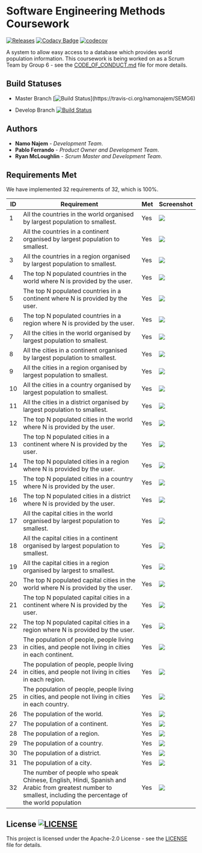 
# **Software Engineering Methods Coursework** 

[![Releases](https://img.shields.io/github/release/namonajem/SEMG6/all.svg?style=flat)](https://github.com/namonajem/SEMG6/releases) [![Codacy Badge](https://api.codacy.com/project/badge/Grade/dac866070cc74e5cab3f5518cf0e014a)](https://www.codacy.com/app/pabferir/SEMG6?utm_source=github.com&amp;utm_medium=referral&amp;utm_content=namonajem/SEMG6&amp;utm_campaign=Badge_Grade) [![codecov](https://codecov.io/gh/namonajem/SEMG6/branch/master/graph/badge.svg)](https://codecov.io/gh/namonajem/SEMG6)

A system to allow easy access to a database which provides world population information. This coursework is being worked on as a Scrum Team by Group 6 - see the [CODE_OF_CONDUCT.md](CODE_OF_CONDUCT.md) file for more details.

## Build Statuses

* Master Branch    [![Build Status](https://travis-ci.org/namonajem/SEMG6.svg?)](https://travis-ci.org/namonajem/SEMG6)

* Develop Branch    [![Build Status](https://travis-ci.org/namonajem/SEMG6.svg?branch=develop)](https://travis-ci.org/namonajem/SEMG6)

## Authors

* **Namo Najem** - *Development Team*.
* **Pablo Ferrando** - *Product Owner and Development Team*.
* **Ryan McLoughlin** - *Scrum Master and Development Team*.

## Requirements Met

We have implemented 32 requirements of 32, which is 100%.

| ID    | Requirement | Met  | Screenshot |
|-------|------|------|------------|
| 1     | All the countries in the world organised by largest population to smallest. | Yes | ![](screenshots/1.png) |
| 2     | All the countries in a continent organised by largest population to smallest. | Yes |  ![](screenshots/2.png) |
| 3     | All the countries in a region organised by largest population to smallest. | Yes | ![](screenshots/3.png) |
| 4     | The top N populated countries in the world where N is provided by the user. | Yes | ![](screenshots/4.png) |
| 5     | The top N populated countries in a continent where N is provided by the user. | Yes | ![](screenshots/5.png) |
| 6     | The top N populated countries in a region where N is provided by the user. | Yes | ![](screenshots/6.png) |
| 7     | All the cities in the world organised by largest population to smallest. | Yes | ![](screenshots/7.png) |
| 8     | All the cities in a continent organised by largest population to smallest. | Yes | ![](screenshots/8.png) |
| 9     | All the cities in a region organised by largest population to smallest. | Yes | ![](screenshots/9.png) |
| 10    | All the cities in a country organised by largest population to smallest. | Yes | ![](screenshots/10.png) |
| 11    | All the cities in a district organised by largest population to smallest. | Yes | ![](screenshots/11.png) |
| 12    | The top N populated cities in the world where N is provided by the user. | Yes | ![](screenshots/12.png) |
| 13    | The top N populated cities in a continent where N is provided by the user. | Yes | ![](screenshots/13.png) |
| 14    | The top N populated cities in a region where N is provided by the user. | Yes | ![](screenshots/14.png) |
| 15    | The top N populated cities in a country where N is provided by the user. | Yes | ![](screenshots/15.png) |
| 16    | The top N populated cities in a district where N is provided by the user. | Yes | ![](screenshots/16.png) |
| 17    | All the capital cities in the world organised by largest population to smallest. | Yes | ![](screenshots/17.png) |
| 18    | All the capital cities in a continent organised by largest population to smallest. | Yes | ![](screenshots/18.png) |
| 19    | All the capital cities in a region organised by largest to smallest. | Yes | ![](screenshots/19.png) |
| 20    | The top N populated capital cities in the world where N is provided by the user. | Yes | ![](screenshots/20.png) |
| 21    | The top N populated capital cities in a continent where N is provided by the user. | Yes | ![](screenshots/21.png) |
| 22    | The top N populated capital cities in a region where N is provided by the user. | Yes | ![](screenshots/22.png) |
| 23    | The population of people, people living in cities, and people not living in cities in each continent. | Yes | ![](screenshots/23.png) |
| 24    | The population of people, people living in cities, and people not living in cities in each region. | Yes | ![](screenshots/24.png) |
| 25    | The population of people, people living in cities, and people not living in cities in each country. | Yes | ![](screenshots/25.png) |
| 26    | The population of the world. | Yes | ![](screenshots/26.png) |
| 27    | The population of a continent. | Yes | ![](screenshots/27.png) |
| 28    | The population of a region. | Yes | ![](screenshots/28.png) |
| 29    | The population of a country. | Yes | ![](screenshots/29.png) |
| 30    | The population of a district. | Yes | ![](screenshots/30.png) |
| 31    | The population of a city. | Yes | ![](screenshots/31.png) |
| 32    | The number of people who speak Chinese, English, Hindi, Spanish and Arabic from greatest number to smallest, including the percentage of the world population | Yes | ![](screenshots/32.png) |

## License [![LICENSE](https://img.shields.io/github/license/namonajem/SEMG6.svg?style=flat)](https://github.com/namonajem/SEMG6/blob/master/LICENSE)

This project is licensed under the Apache-2.0 License - see the [LICENSE](LICENSE) file for details.